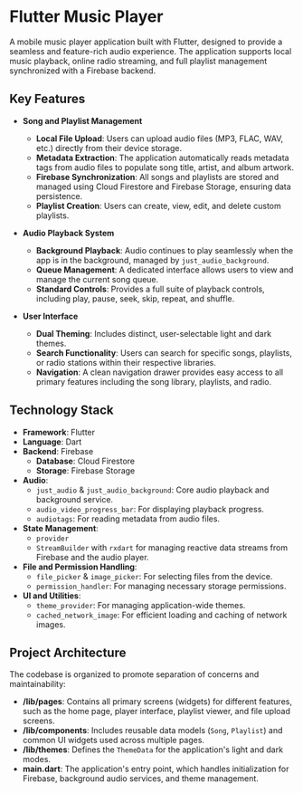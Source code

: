 # Flutter Music Player

A mobile music player application built with Flutter, designed to provide a seamless and feature-rich audio experience. The application supports local music playback, online radio streaming, and full playlist management synchronized with a Firebase backend.

## Key Features

* **Song and Playlist Management**
    * **Local File Upload**: Users can upload audio files (MP3, FLAC, WAV, etc.) directly from their device storage.
    * **Metadata Extraction**: The application automatically reads metadata tags from audio files to populate song title, artist, and album artwork.
    * **Firebase Synchronization**: All songs and playlists are stored and managed using Cloud Firestore and Firebase Storage, ensuring data persistence.
    * **Playlist Creation**: Users can create, view, edit, and delete custom playlists.

* **Audio Playback System**
    * **Background Playback**: Audio continues to play seamlessly when the app is in the background, managed by `just_audio_background`.
    * **Queue Management**: A dedicated interface allows users to view and manage the current song queue.
    * **Standard Controls**: Provides a full suite of playback controls, including play, pause, seek, skip, repeat, and shuffle.

* **User Interface**
    * **Dual Theming**: Includes distinct, user-selectable light and dark themes.
    * **Search Functionality**: Users can search for specific songs, playlists, or radio stations within their respective libraries.
    * **Navigation**: A clean navigation drawer provides easy access to all primary features including the song library, playlists, and radio.

## Technology Stack

* **Framework**: Flutter
* **Language**: Dart
* **Backend**: Firebase
    * **Database**: Cloud Firestore
    * **Storage**: Firebase Storage
* **Audio**:
    * `just_audio` & `just_audio_background`: Core audio playback and background service.
    * `audio_video_progress_bar`: For displaying playback progress.
    * `audiotags`: For reading metadata from audio files.
* **State Management**:
    * `provider`
    * `StreamBuilder` with `rxdart` for managing reactive data streams from Firebase and the audio player.
* **File and Permission Handling**:
    * `file_picker` & `image_picker`: For selecting files from the device.
    * `permission_handler`: For managing necessary storage permissions.
* **UI and Utilities**:
    * `theme_provider`: For managing application-wide themes.
    * `cached_network_image`: For efficient loading and caching of network images.

## Project Architecture

The codebase is organized to promote separation of concerns and maintainability:

* **/lib/pages**: Contains all primary screens (widgets) for different features, such as the home page, player interface, playlist viewer, and file upload screens.
* **/lib/components**: Includes reusable data models (`Song`, `Playlist`) and common UI widgets used across multiple pages.
* **/lib/themes**: Defines the `ThemeData` for the application's light and dark modes.
* **main.dart**: The application's entry point, which handles initialization for Firebase, background audio services, and theme management.